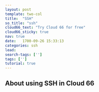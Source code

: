 ```yaml
---
layout: post
template: two-col
title:  "SSH"
so_title: "ssh"
cloud66_text: "Try Cloud 66 for free"
cloud66_sticky: true
nav: true
date:   1700-09-26 15:33:13
categories: ssh
lead: 
search-tags: ['']
tags: ['']
tutorial: true
---
```


## About using SSH in Cloud 66